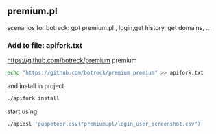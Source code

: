## premium.pl

scenarios for botreck: got premium.pl , login,get history, get domains, ..

### Add to file: apifork.txt

https://github.com/botreck/premium premium

```bash
echo "https://github.com/botreck/premium premium" >> apifork.txt
```

and install in project

```bash
./apifork install
```

start using

```bash
./apidsl 'puppeteer.csv("premium.pl/login_user_screenshot.csv")'
```